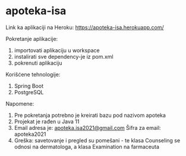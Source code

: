 # apoteka-isa

Link ka aplikaciji na Heroku: https://apoteka-isa.herokuapp.com/

Pokretanje aplikacije:
  1. importovati aplikaciju u workspace
  2. instalirati sve dependency-je iz pom.xml
  2. pokrenuti aplikaciju

Korišćene tehnologije: 
  1. Spring Boot
  2. PostgreSQL
  
Napomene:
  1. Pre pokretanja potrebno je kreirati bazu pod nazivom apoteka
  2. Projekat je rađen u Java 11
  3. Email adresa je: apoteka.isa2021@gmail.com
     Šifra za email: apoteka2021
  4. Greška: savetovanje i pregled su pomešani - te klasa Counseling se odnosi na dermatologa, a klasa Examination na farmaceuta


